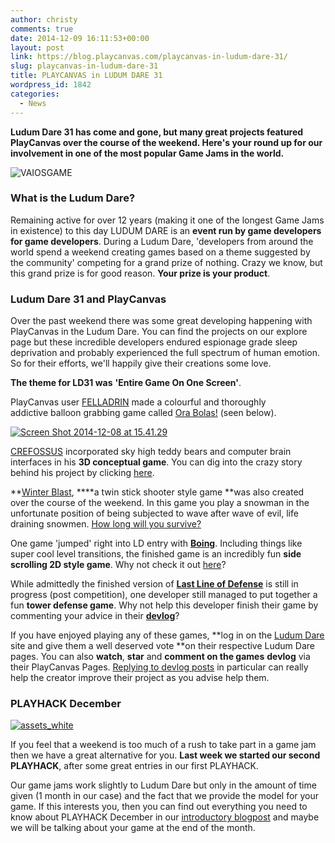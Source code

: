 ```yaml
---
author: christy
comments: true
date: 2014-12-09 16:11:53+00:00
layout: post
link: https://blog.playcanvas.com/playcanvas-in-ludum-dare-31/
slug: playcanvas-in-ludum-dare-31
title: PLAYCANVAS in LUDUM DARE 31
wordpress_id: 1842
categories:
  - News
---
```


**Ludum Dare 31 has come and gone, but many great projects featured PlayCanvas over the course of the weekend. Here's your round up for our involvement in one of the most popular Game Jams in the world.**

![VAIOSGAME](https://blog.playcanvas.com/wp-content/uploads/2014/12/VAIOSGAME.png)

### **What is the Ludum Dare?**

Remaining active for over 12 years (making it one of the longest Game Jams in existence) to this day LUDUM DARE is an **event run by game developers for game developers**. During a Ludum Dare, 'developers from around the world spend a weekend creating games based on a theme suggested by the community' competing for a grand prize of nothing. Crazy we know, but this grand prize is for good reason. **Your prize is your product**.

### **Ludum Dare 31 and PlayCanvas**

Over the past weekend there was some great developing happening with PlayCanvas in the Ludum Dare. You can find the projects on our explore page but these incredible developers endured espionage grade sleep deprivation and probably experienced the full spectrum of human emotion. So for their efforts, we'll happily give their creations some love.

**The theme for LD31 was** **'Entire Game On One Screen'**.

PlayCanvas user [FELLADRIN](https://playcanvas.com/felladrin) made a colourful and thoroughly addictive balloon grabbing game called [Ora Bolas!](http://apps.playcanvas.com/felladrin/ludum-dare-31/Ora%20Bolas!) (seen below).

[![Screen Shot 2014-12-08 at 15.41.29](https://blog.playcanvas.com/wp-content/uploads/2014/12/Screen-Shot-2014-12-08-at-15.41.29.png)](http://apps.playcanvas.com/felladrin/ludum-dare-31/Ora%20Bolas!)

[CREFOSSUS](https://playcanvas.com/crefossus) incorporated sky high teddy bears and computer brain interfaces in his **3D conceptual game**. You can dig into the crazy story behind his project by clicking [here](http://apps.playcanvas.com/crefossus/psi/Alpha002).

**[Winter Blast](http://apps.playcanvas.com/vaios/ld31/winterblast), \*\***a twin stick shooter style game \*\*was also created over the course of the weekend. In this game you play a snowman in the unfortunate position of being subjected to wave after wave of evil, life draining snowmen. [How long will you survive?](http://apps.playcanvas.com/vaios/ld31/winterblast)

One game 'jumped' right into LD entry with [**Boing**](http://apps.playcanvas.com/dave/onescreen/boing). Including things like super cool level transitions, the finished game is an incredibly fun **side scrolling 2D style game**. Why not check it out [here](http://apps.playcanvas.com/dave/onescreen/boing)?

While admittedly the finished version of **[Last Line of Defense](http://apps.playcanvas.com/will/onescreen/lastlineofdefense)** is still in progress (post competition), one developer still managed to put together a fun **tower defense game**. Why not help this developer finish their game by commenting your advice in their **[devlog](https://playcanvas.com/will/onescreen)**?

If you have enjoyed playing any of these games, **log in on the [Ludum Dare](https://ludumdare.com//) site and give them a well deserved vote **on their respective Ludum Dare pages. You can also **watch**, **star** and **comment on the games** **devlog** via their PlayCanvas Pages. [Replying to devlog posts](http://blog.playcanvas.com/the-devlog-playcanvas-community-feature/) in particular can really help the creator improve their project as you advise help them.

### PLAYHACK December

[![assets_white](https://blog.playcanvas.com/wp-content/uploads/2014/12/assets_white1.jpg)](http://blog.playcanvas.com/wp-content/uploads/2014/12/assets_white1.jpg)

If you feel that a weekend is too much of a rush to take part in a game jam then we have a great alternative for you. **Last week we started our second PLAYHACK**, after some great entries in our first PLAYHACK.

Our game jams work slightly to Ludum Dare but only in the amount of time given (1 month in our case) and the fact that we provide the model for your game. If this interests you, then you can find out everything you need to know about PLAYHACK December in our [introductory blogpost](http://blog.playcanvas.com/playhack-december-jolly-santa/) and maybe we will be talking about your game at the end of the month.
